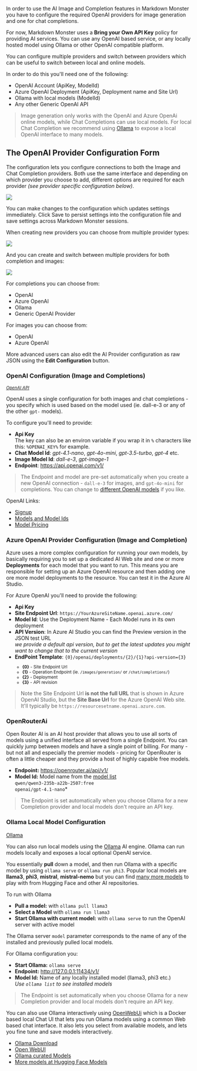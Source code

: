 In order to use the AI Image and Completion features in Markdown Monster you have to configure the required OpenAI providers for image generation and one for chat completions. 

For now, Markdown Monster uses a **Bring your Own API Key** policy for providing AI services. You can use any OpenAI based service, or any locally hosted model using Ollama or other OpenAI compatible platform.

You can configure multiple providers and switch between providers which can be useful to switch between local and online models.

In order to do this you'll need one of the following:

* OpenAI Account (ApiKey, ModelId)
* Azure OpenAI Deployment (ApiKey, Deployment name and Site Url)
* Ollama with local models (ModelId)
* Any other Generic OpenAI API

> Image generation only works with the OpenAI and Azure OpenAi online models, while Chat Completions can use local models. For local Chat Completion we recommend using [Ollama](https://ollama.com/) to expose a local OpenAI interface to many models.

## The OpenAI Provider Configuration Form


The configuration lets you configure connections to both the Image and Chat Completion providers. Both use the same interface and depending on which provider you choose to add, different options are required for each provider *(see provider specific configuration below)*.

![](/images/OpenAiConfigurationNew.png)

You can make changes to the configuration which updates settings immediately. Click Save to persist settings into the configuration file and save settings across Markdown Monster sessions.

When creating new providers you can choose from multiple provider types:

![](/images/OpenAiConfiguration-NewProvider.png)

And you can create and switch between multiple providers for both completion and images:

![](/images/OpenAiConfiguration-MultipleProviders.png)

For completions you can choose from:

* OpenAI
* Azure OpenAI
* Ollama
* Generic OpenAI Provider

For images you can choose from:

* OpenAI
* Azure OpenAI

More advanced users can also edit the AI Provider configuration as raw JSON using the **Edit Configuration** button.

### OpenAI Configuration (Image and Completions)
<small>*[OpenAI API](https://openai.com/api/)*</small>

OpenAI uses a single configuration for both images and chat completions - you specify which is used based on the model used (ie. dall-e-3 or any of the other `gpt-` models). 

To configure you'll need to provide:

* **Api Key**   
The key can also be an environ variable if you wrap it in `%` characters like this: `%OPENAI_KEY%` for example.
* **Chat Model Id**:  *gpt-4.1-nano*, *gpt-4o-mini*, *gpt-3.5-turbo*, *gpt-4* etc.
* **Image Model Id**: *dall-e-3*, *gpt-image-1*
* **Endpoint**: https://api.openai.com/v1/

> The Endpoint and model are pre-set automatically when you create a new OpenAI connection - `dall-e-3` for images, and `gpt-4o-mini` for completions. You can change to [different OpenAI models](https://platform.openai.com/docs/models) if you like.

OpenAI Links:
* [Signup](https://openai.com/api/)
* [Models and Model Ids](https://platform.openai.com/docs/models)
* [Model Pricing](https://openai.com/api/pricing/)


### Azure OpenAI Provider Configuration (Image and Completion)
Azure uses a more complex configuration for running your own models, by basically requiring you to set up a dedicated AI Web site and one or more **Deployments** for each model that you want to run. This means you are responsible for setting up an Azure OpenAI resource and then adding one ore more model deployments to the resource. You can test it in the Azure AI Studio.

For Azure OpenAI you'll need to provide the following:

* **Api Key**
* **Site Endpoint Url**: `https://YourAzureSiteName.openai.azure.com/`
* **Model Id**: Use the Deployment Name - Each Model runs in its own deployment
* **API Version**: In Azure AI Studio you can find the Preview version in the JSON test URL    
*we provide a default api version, but to get the latest updates you might want to change that to the current version*
* **EndPoint Template**: `{0}/openai/deployments/{2}/{1}?api-version={3}` 
    <small>  
    * **{0}** - Site Endpoint Url
    * **{1}** - Operation Endpoint (ie. `/images/generation/` or `/chat/completions/`)
    * **{2}** - Deployment
    * **{3}** - API revision
    </small>

> Note the Site Endpoint Url **is not the full URL** that is shown in Azure OpenAI Studio, but the **Site Base Url** for the Azure OpenAI Web site. It'll typically be `https://resourcesetname.openai.azure.com`.

### OpenRouterAi
Open Router AI is an AI host provider that allows you to use all sorts of models using a unified interface all served from a single Endpoint. You can quickly jump between models and have a single point of billing. For many - but not all and especially the premier models - pricing for OpenRouter is often a little cheaper and they provide a host of highly capable free models.

* **Endpoint:** https://openrouter.ai/api/v1/
* **Model Id:** Model name from the [model list](https://openrouter.ai/models)  
`qwen/qwen3-235b-a22b-2507:free`  
`openai/gpt-4.1-nano`*</small>

> The Endpoint is set automatically when you choose Ollama for a new Completion provider and local models don't require an API key.



### Ollama Local Model Configuration
[Ollama](https://ollama.com/)

You can also run local models using the [Ollama](https://ollama.com/) AI engine. Ollama can run models locally and exposes a local optional OpenAI service. 

You essentially **pull** down a model, and then run Ollama with a specific model by using `ollama serve` or `ollama run phi3`. Popular local models are **llama3**, **phi3**, **mistral**, **mistral-nemo** but you can find [many more models](https://ollama.com/library) to play with from Hugging Face and other AI repositories.

To run with Ollama

* **Pull a model:** with `ollama pull llama3`
* **Select a Model** with `ollama run llama3` 
* **Start Ollama with current model:** with `ollama serve` to run the OpenAI server with active model

The Ollama server `model` parameter corresponds to the name of any of the installed and previously pulled local models.

For Ollama configuration you:

* **Start Ollama:** `ollama serve`
* **Endpoint:** http://127.0.0.1:11434/v1/
* **Model Id:** Name of any locally installed model (llama3, phi3 etc.)   
*Use `ollama list` to see installed models*

> The Endpoint is set automatically when you choose Ollama for a new Completion provider and local models don't require an API key.

You can also use Ollama interactively using [OpenWebUi](https://openwebui.com/) which is a Docker based local Chat UI that lets you run Ollama models using a common Web based chat interface. It also lets you select from available models, and lets you fine tune and save models interactively.

* [Ollama Download](https://ollama.com/)
* [Open WebUI](https://github.com/open-webui/open-webui)
* [Ollama curated Models](https://ollama.com/library)
* [More models at Hugging Face Models](https://huggingface.co/models)